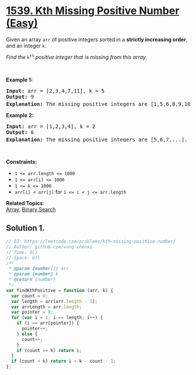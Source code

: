 # [1539. Kth Missing Positive Number (Easy)](https://leetcode.com/problems/kth-missing-positive-number/)

<p>Given an array <code>arr</code>&nbsp;of positive integers&nbsp;sorted in a <strong>strictly increasing order</strong>, and an integer <code><font face="monospace">k</font></code>.</p>

<p><em>Find the </em><font face="monospace"><code>k<sup>th</sup></code></font><em>&nbsp;positive integer that is missing from this array.</em></p>

<p>&nbsp;</p>
<p><strong>Example 1:</strong></p>

<pre><strong>Input:</strong> arr = [2,3,4,7,11], k = 5
<strong>Output:</strong> 9
<strong>Explanation: </strong>The missing positive integers are [1,5,6,8,9,10,12,13,...]. The 5<sup>th</sup>&nbsp;missing positive integer is 9.
</pre>

<p><strong>Example 2:</strong></p>

<pre><strong>Input:</strong> arr = [1,2,3,4], k = 2
<strong>Output:</strong> 6
<strong>Explanation: </strong>The missing positive integers are [5,6,7,...]. The 2<sup>nd</sup> missing positive integer is 6.
</pre>

<p>&nbsp;</p>
<p><strong>Constraints:</strong></p>

<ul>
	<li><code>1 &lt;= arr.length &lt;= 1000</code></li>
	<li><code>1 &lt;= arr[i] &lt;= 1000</code></li>
	<li><code>1 &lt;= k &lt;= 1000</code></li>
	<li><code>arr[i] &lt; arr[j]</code> for <code>1 &lt;= i &lt; j &lt;= arr.length</code></li>
</ul>

**Related Topics**:  
[Array](https://leetcode.com/tag/array/), [Binary Search](https://leetcode.com/tag/binary-search/)

## Solution 1.

```js
// OJ: https://leetcode.com/problems/kth-missing-positive-number/
// Author: github.com/wang-chenxi
// Time: O()
// Space: O()
/**
 * @param {number[]} arr
 * @param {number} k
 * @return {number}
 */
var findKthPositive = function (arr, k) {
  var count = 0;
  var length = arr[arr.length - 1];
  var arrLength = arr.length;
  var pointer = 0;
  for (var i = 1; i <= length; i++) {
    if (i == arr[pointer]) {
      pointer++;
    } else {
      count++;
    }
    if (count == k) return i;
  }
  if (count < k) return i + k - count - 1;
};
```
